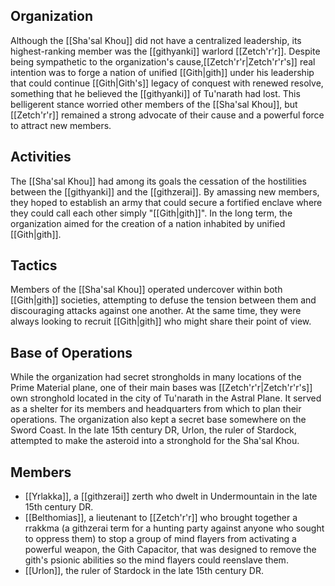 ## Organization
Although the [[Sha'sal Khou]] did not have a centralized leadership, its highest-ranking member was the [[githyanki]] warlord [[Zetch'r'r]]. Despite being sympathetic to the organization's cause,[[Zetch'r'r|Zetch'r'r's]] real intention was to forge a nation of unified [[Gith|gith]] under his leadership that could continue [[Gith|Gith's]] legacy of conquest with renewed resolve, something that he believed the [[githyanki]] of Tu'narath had lost.
This belligerent stance worried other members of the [[Sha'sal Khou]], but [[Zetch'r'r]] remained a strong advocate of their cause and a powerful force to attract new members.
## Activities
The [[Sha'sal Khou]] had among its goals the cessation of the hostilities between the [[githyanki]] and the [[githzerai]]. By amassing new members, they hoped to establish an army that could secure a fortified enclave where they could call each other simply "[[Gith|gith]]". In the long term, the organization aimed for the creation of a nation inhabited by unified [[Gith|gith]].
## Tactics
Members of the [[Sha'sal Khou]] operated undercover within both [[Gith|gith]] societies, attempting to defuse the tension between them and discouraging attacks against one another. At the same time, they were always looking to recruit [[Gith|gith]] who might share their point of view.
## Base of Operations
While the organization had secret strongholds in many locations of the Prime Material plane, one of their main bases was [[Zetch'r'r|Zetch'r'r's]] own stronghold located in the city of Tu'narath in the Astral Plane. It served as a shelter for its members and headquarters from which to plan their operations.
The organization also kept a secret base somewhere on the Sword Coast.
In the late 15th century DR, Urlon, the ruler of Stardock, attempted to make the asteroid into a stronghold for the Sha'sal Khou.

## Members
- [[Yrlakka]], a [[githzerai]] zerth who dwelt in Undermountain in the late 15th century DR.
- [[Belthomias]], a lieutenant to [[Zetch'r'r]] who brought together a rrakkma (a githzerai term for a hunting party against anyone who sought to oppress them) to stop a group of mind flayers from activating a powerful weapon, the Gith Capacitor, that was designed to remove the gith's psionic abilities so the mind flayers could reenslave them.
- [[Urlon]], the ruler of Stardock in the late 15th century DR.



